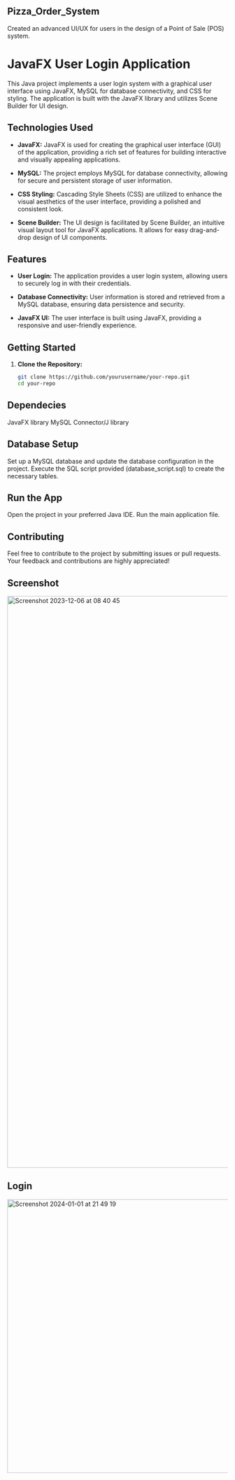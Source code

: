 ## Pizza_Order_System
Created an advanced UI/UX for users in the design of a Point of Sale (POS) system.
# JavaFX User Login Application

This Java project implements a user login system with a graphical user interface using JavaFX, MySQL for database connectivity, and CSS for styling. The application is built with the JavaFX library and utilizes Scene Builder for UI design.

## Technologies Used

- **JavaFX:** JavaFX is used for creating the graphical user interface (GUI) of the application, providing a rich set of features for building interactive and visually appealing applications.

- **MySQL:** The project employs MySQL for database connectivity, allowing for secure and persistent storage of user information.

- **CSS Styling:** Cascading Style Sheets (CSS) are utilized to enhance the visual aesthetics of the user interface, providing a polished and consistent look.

- **Scene Builder:** The UI design is facilitated by Scene Builder, an intuitive visual layout tool for JavaFX applications. It allows for easy drag-and-drop design of UI components.

## Features

- **User Login:** The application provides a user login system, allowing users to securely log in with their credentials.

- **Database Connectivity:** User information is stored and retrieved from a MySQL database, ensuring data persistence and security.

- **JavaFX UI:** The user interface is built using JavaFX, providing a responsive and user-friendly experience.

## Getting Started

1. **Clone the Repository:**
   ```bash
   git clone https://github.com/yourusername/your-repo.git
   cd your-repo

## Dependecies
  
   JavaFX library
   MySQL Connector/J library
   
## Database Setup

Set up a MySQL database and update the database configuration in the project.
Execute the SQL script provided (database_script.sql) to create the necessary tables.

## Run the App
Open the project in your preferred Java IDE.
Run the main application file.

##  Contributing
Feel free to contribute to the project by submitting issues or pull requests. Your feedback and contributions are highly appreciated!

##  Screenshot

<img width="1308" alt="Screenshot 2023-12-06 at 08 40 45" src="https://github.com/bara080/Pizza_Order_System/assets/122848219/b7d2c016-5975-40a8-b399-2d6449b418fa">

##  Login

<img width="626" alt="Screenshot 2024-01-01 at 21 49 19" src="https://github.com/bara080/Pizza_Order_System/assets/122848219/e57b931e-ee4e-428e-bda3-059c482dd646">






